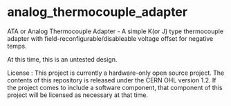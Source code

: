 # analog_thermocouple_adapter
ATA or Analog Thermocouple Adapter - A simple K(or J) type thermocouple adapter with field-reconfigurable/disableable voltage offset for negative temps.

At this time, this is an untested design.

License : This project is currently a hardware-only open source project. The contents of this repository is released under the CERN OHL version 1.2. If the project comes to include a software component, that component of this project will be licensed as necessary at that time.
